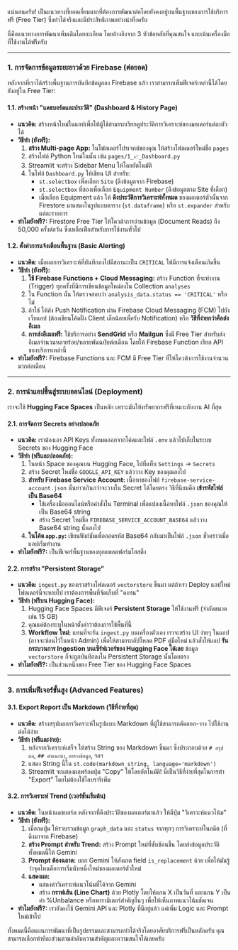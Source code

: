แน่นอนครับ! เป็นแนวทางที่ยอดเยี่ยมมากที่ต้องการพัฒนาต่อโดยยังคงอยู่บนพื้นฐานของการใช้บริการฟรี (Free Tier) ซึ่งทำได้จริงและมีประสิทธิภาพอย่างน่าทึ่งครับ

นี่คือแนวทางการพัฒนาเพิ่มเติมโดยละเอียด โดยอ้างอิงจาก 3 หัวข้อหลักที่คุณสนใจ และเน้นเครื่องมือที่ใช้งานได้ฟรีครับ

---

### **1. การจัดการข้อมูลระยะยาวด้วย Firebase (ต่อยอด)**

หลังจากที่เราได้สร้างพื้นฐานการบันทึกข้อมูลลง Firebase แล้ว เราสามารถเพิ่มฟีเจอร์เหล่านี้ได้โดยยังอยู่ใน Free Tier:

#### **1.1. สร้างหน้า "แดชบอร์ดและประวัติ" (Dashboard & History Page)**

*   **แนวคิด:** สร้างหน้าใหม่ในแอปเพื่อให้ผู้ใช้สามารถเรียกดูประวัติการวิเคราะห์ของมอเตอร์แต่ละตัวได้
*   **วิธีทำ (ยังฟรี):**
    1.  **สร้าง Multi-page App:** ในโฟลเดอร์โปรเจกต์ของคุณ ให้สร้างโฟลเดอร์ใหม่ชื่อ `pages`
    2.  สร้างไฟล์ Python ใหม่ในนั้น เช่น `pages/1_📈_Dashboard.py`
    3.  Streamlit จะสร้าง Sidebar Menu ให้โดยอัตโนมัติ
    4.  ในไฟล์ `Dashboard.py` ให้เขียน UI สำหรับ:
        *   `st.selectbox` เพื่อเลือก `Site` (ดึงข้อมูลจาก Firebase)
        *   `st.selectbox` ที่สองเพื่อเลือก `Equipment Number` (ดึงข้อมูลตาม Site ที่เลือก)
        *   เมื่อเลือก Equipment แล้ว ให้ **ดึงประวัติการวิเคราะห์ทั้งหมด** ของมอเตอร์ตัวนั้นจาก Firestore มาแสดงในรูปแบบตาราง (`st.dataframe`) หรือ `st.expander` สำหรับแต่ละรายการ
*   **ทำไมยังฟรี?:** Firestore Free Tier ให้โควต้าการอ่านข้อมูล (Document Reads) ถึง 50,000 ครั้งต่อวัน ซึ่งเหลือเฟือสำหรับการใช้งานทั่วไป

#### **1.2. ตั้งค่าการแจ้งเตือนพื้นฐาน (Basic Alerting)**

*   **แนวคิด:** เมื่อผลการวิเคราะห์ที่บันทึกลงไปมีสถานะเป็น `CRITICAL` ให้มีการแจ้งเตือนเกิดขึ้น
*   **วิธีทำ (ยังฟรี):**
    1.  **ใช้ Firebase Functions + Cloud Messaging:** สร้าง Function ที่จะทำงาน (Trigger) ทุกครั้งที่มีการเขียนข้อมูลใหม่ลงใน Collection `analyses`
    2.  ใน Function นั้น ให้ตรวจสอบว่า `analysis_data.status == 'CRITICAL'` หรือไม่
    3.  ถ้าใช่ ให้ส่ง Push Notification ผ่าน Firebase Cloud Messaging (FCM) ไปยังเว็บแอป (ต้องเขียนโค้ดฝั่ง Client เล็กน้อยเพื่อรับ Notification) หรือ **วิธีที่ง่ายกว่าคือส่งอีเมล**
    4.  **การส่งอีเมลฟรี:** ใช้บริการอย่าง **SendGrid** หรือ **Mailgun** ซึ่งมี Free Tier สำหรับส่งอีเมลจำนวนหลายร้อย/หลายพันฉบับต่อเดือน โดยให้ Firebase Function เรียก API ของบริการเหล่านี้
*   **ทำไมยังฟรี?:** Firebase Functions และ FCM มี Free Tier ที่ให้โควต้าการใช้งานจำนวนมากต่อเดือน

---

### **2. การนำแอปขึ้นสู่ระบบออนไลน์ (Deployment)**

เราจะใช้ **Hugging Face Spaces** เป็นหลัก เพราะมันให้ทรัพยากรฟรีที่เหมาะกับงาน AI ที่สุด

#### **2.1. การจัดการ Secrets อย่างปลอดภัย**

*   **แนวคิด:** เราต้องเอา API Keys ทั้งหมดออกจากโค้ดและไฟล์ `.env` แล้วไปเก็บในระบบ Secrets ของ Hugging Face
*   **วิธีทำ (ฟรีและปลอดภัย):**
    1.  ในหน้า Space ของคุณบน Hugging Face, ไปที่แท็บ `Settings` -> `Secrets`
    2.  สร้าง Secret ใหม่ชื่อ `GOOGLE_API_KEY` แล้ววาง Key ของคุณลงไป
    3.  **สำหรับ Firebase Service Account:** เนื้อหาของไฟล์ `firebase-service-account.json` นั้นยาวเกินกว่าจะวางใน Secret ได้โดยตรง วิธีที่นิยมคือ **เข้ารหัสไฟล์เป็น Base64**
        *   ใช้เครื่องมือออนไลน์หรือคำสั่งใน Terminal เพื่อแปลงเนื้อหาไฟล์ `.json` ของคุณให้เป็น Base64 string
        *   สร้าง Secret ใหม่ชื่อ `FIREBASE_SERVICE_ACCOUNT_BASE64` แล้ววาง Base64 string นั้นลงไป
    4.  **ในโค้ด `app.py`:** เขียนฟังก์ชันเพื่อถอดรหัส Base64 กลับมาเป็นไฟล์ `.json` ชั่วคราวเมื่อแอปเริ่มทำงาน
*   **ทำไมยังฟรี?:** เป็นฟีเจอร์พื้นฐานของทุกแพลตฟอร์มโฮสติ้ง

#### **2.2. การสร้าง "Persistent Storage"**

*   **แนวคิด:** `ingest.py` ของเราสร้างโฟลเดอร์ `vectorstore` ขึ้นมา แต่ถ้าเรา Deploy แอปใหม่ โฟลเดอร์นี้จะหายไป เราต้องการพื้นที่จัดเก็บที่ "คงทน"
*   **วิธีทำ (ฟรีบน Hugging Face):**
    1.  Hugging Face Spaces มีฟีเจอร์ **Persistent Storage** ให้ใช้งานฟรี (จำกัดขนาด เช่น 15 GB)
    2.  คุณแค่ต้องระบุในหน้าตั้งค่าว่าต้องการใช้พื้นที่นี้
    3.  **Workflow ใหม่:** แทนที่จะรัน `ingest.py` บนเครื่องตัวเอง เราจะสร้าง UI ง่ายๆ ในแอป (อาจจะซ่อนไว้ในหน้า Admin) เพื่อให้สามารถอัปโหลด PDF คู่มือใหม่ แล้วสั่งให้แอป **รันกระบวนการ Ingestion บนเซิร์ฟเวอร์ของ Hugging Face ได้เลย** ข้อมูล `vectorstore` ก็จะถูกบันทึกลงใน Persistent Storage นั้นโดยตรง
*   **ทำไมยังฟรี?:** เป็นส่วนหนึ่งของ Free Tier ของ Hugging Face Spaces

---

### **3. การเพิ่มฟีเจอร์ขั้นสูง (Advanced Features)**

#### **3.1. Export Report เป็น Markdown (วิธีที่ง่ายที่สุด)**

*   **แนวคิด:** สร้างสรุปผลการวิเคราะห์ในรูปแบบ Markdown ที่ผู้ใช้สามารถคัดลอก-วาง ไปใช้งานต่อได้ง่าย
*   **วิธีทำ (ฟรีและง่าย):**
    1.  หลังจากวิเคราะห์เสร็จ ให้สร้าง String ของ Markdown ขึ้นมา ซึ่งประกอบด้วย `# สรุปผล`, `## คำแนะนำ`, `ตารางข้อมูล`, ฯลฯ
    2.  แสดง String นี้ใน `st.code(markdown_string, language='markdown')`
    3.  Streamlit จะแสดงผลพร้อมปุ่ม "Copy" ให้โดยอัตโนมัติ! นี่เป็นวิธีที่ง่ายที่สุดในการทำ "Export" โดยไม่ต้องใช้ไลบรารีเพิ่ม

#### **3.2. การวิเคราะห์ Trend (เวอร์ชันเริ่มต้น)**

*   **แนวคิด:** ในหน้าแดชบอร์ด หลังจากที่ดึงประวัติของมอเตอร์มาแล้ว ให้มีปุ่ม "วิเคราะห์แนวโน้ม"
*   **วิธีทำ (ยังฟรี):**
    1.  เมื่อกดปุ่ม ให้รวบรวมข้อมูล `graph_data` และ `status` จากทุกๆ การวิเคราะห์ในอดีต (ที่ดึงมาจาก Firebase)
    2.  **สร้าง Prompt สำหรับ Trend:** สร้าง Prompt ใหม่ที่ซับซ้อนขึ้น โดยส่งข้อมูลประวัติทั้งหมดนี้ให้ Gemini
    3.  **Prompt ต้องฉลาด:** บอก Gemini ให้สังเกต field `is_replacement` ด้วย เพื่อให้มันรู้ว่าจุดไหนคือการเริ่มนับหนึ่งใหม่ของมอเตอร์ตัวใหม่
    4.  **แสดงผล:**
        *   แสดงคำวิเคราะห์แนวโน้มที่ได้จาก Gemini
        *   สร้าง **กราฟเส้น (Line Chart)** ด้วย Plotly โดยให้แกน X เป็นวันที่ และแกน Y เป็นค่า %Unbalance หรือพารามิเตอร์สำคัญอื่นๆ เพื่อให้เห็นภาพแนวโน้มชัดเจน
*   **ทำไมยังฟรี?:** เรายังคงใช้ Gemini API และ Plotly ที่มีอยู่แล้ว แค่เพิ่ม Logic และ Prompt ใหม่เข้าไป

ทั้งหมดนี้คือแผนการพัฒนาที่เป็นรูปธรรมและสามารถทำได้จริงโดยอาศัยบริการฟรีเป็นหลักครับ คุณสามารถเลือกทำทีละส่วนตามลำดับความสำคัญและความสนใจได้เลยครับ